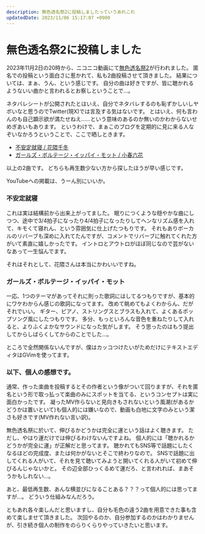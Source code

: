 ```yaml
---
description: 無色透名祭2に投稿しましたっていうあれこれ
updatedDate: 2023/11/06 15:17:07 +0900
---
```


# 無色透名祭2に投稿しました

2023年11月2日の20時から、ニコニコ動画にて[無色透名祭2](https://site.nicovideo.jp/mushokutomeisai/)が行われました。
匿名での投稿という面白さに惹かれて、私も2曲投稿させて頂きました。
結果については、まぁ、うん、という感じです。
自分の曲は好きですが、皆に聴かれるようないい曲かと言われるとお察しということで…。

ネタバレシートが公開されたとはいえ、自分でネタバレするのも恥ずかしいしヤボいなと思うのでTwitter(現X)では言及する気はないです。
とはいえ、何も言わんのも自己顕示欲が満たせねえ……という意味のあるのか無いのかわからないせめぎあいもあります。
というわけで、まぁこのブログを定期的に見に来る人なぞいなかろうということで、ここで晒しときます。

* [不安定就寝 / 花隈千冬](https://www.nicovideo.jp/watch/so42911016)
* [ガールズ・ボルテージ・イッパイ・モット / 小春六花](https://www.nicovideo.jp/watch/so42911241)

以上の2曲です。
どちらも再生数少ない方から探したほうが早い感じです。

YouTubeへの掲載は、うーん別にいいか。

### 不安定就寝

これは実は結構前から出来上がってました。
眠りにつくような穏やかな曲にしつつ、途中で3/4拍子になったり4/4拍子になったりしてヘンなリズム感を入れて、キモくて寝れん、という雰囲気に仕上げたつもりです。
それもありボーカルのリバーブも深めに入れてたんですが、コメントでリバーブに触れてくれた方がいて素直に嬉しかったです。
イントロとアウトロがほぼ同じなので芸がないなあって一生悩んでます。

それはそれとして、花隈さんは本当にかわいいですね。

### ガールズ・ボルテージ・イッパイ・モット

一応、1つのテーマがあってそれに則った歌詞にはしてるつもりですが、基本的にワケわからん感じの歌詞になってます。
改めて眺めてもよくわからん、だがそれでいい。
ギター、ピアノ、ストリングスとブラスも入れて、よくあるポップソング風にしたつもりです。
多分、もっといろんな音色を重ねたりして入れると、よりふくよかなサウンドになった気がします。
そう思ったのはもう提出してからしばらくしてからのことでした…。

ところで全然関係ないんですが、僕はカッコつけたいがためだけにテキストエディタはGVimを使ってます。

### 以下、個人の感想です。

通常、作った楽曲を投稿するとその作者という像がついて回りますが、それを匿名という形で取っ払って楽曲のみにスポットを当てる、というコンセプトは実に面白かったです。
凝ったMV作らないと見向きもされないという風潮(があるかどうかは置いといて)も個人的には嫌いなので、動画も白地に文字のみという潔さも好きです(MV作れない言い訳)。

無色透名祭に於いて、伸びるかどうかは完全に運という話はよく聴きます。
ただし、やはり運だけでは伸びるわけないんですよね。
個人的には「聴かれるかどうかが完全に運」が正解だと思ってます。
聴かれてもSNS等で話題にしたくなるほどの完成度、または何かがないとそこで終わりなので。
SNSで話題に出してくれる人がいて、それを見て聴いてみようと開いてくれる人がいて初めて伸びるんじゃないかと。
その辺全部ひっくるめて運だろ、と言われれば、まあそうかもしれない…。

あと、最低再生数、あんな横並びになることある？？？って個人的には思ってますが…。
どういう仕組みなんだろう。

ともあれ各々楽しんだと思いますし、自分も毛色の違う2曲を用意できた事も含めて楽しませて頂きました。
次回やるのか、自分参加するのかはわかりませんが、引き続き個人の制作をのらりくらりやっていきたいと思います。
